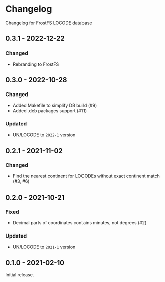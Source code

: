 # Changelog
Changelog for FrostFS LOCODE database

## 0.3.1 - 2022-12-22

### Changed
- Rebranding to FrostFS

## 0.3.0 - 2022-10-28

### Changed
- Added Makefile to simplify DB build (#9)
- Added .deb packages support (#11)

### Updated
- UN/LOCODE to `2022-1` version

## 0.2.1 - 2021-11-02

### Changed
- Find the nearest continent for LOCODEs without exact continent match (#3, #6)

## 0.2.0 - 2021-10-21

### Fixed
- Decimal parts of coordinates contains minutes, not degrees (#2)

### Updated
- UN/LOCODE to `2021-1` version

## 0.1.0 - 2021-02-10

Initial release.
